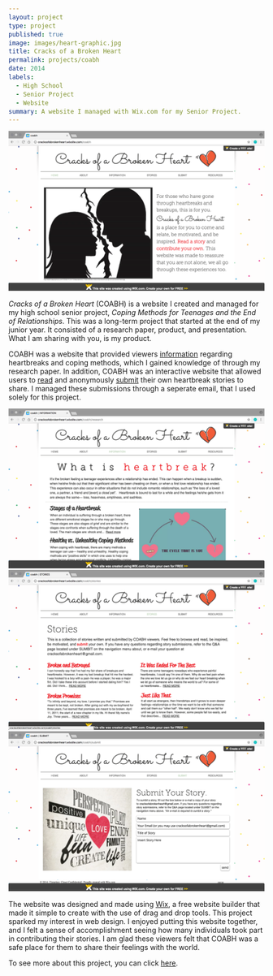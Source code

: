 ```yaml
---
layout: project
type: project
published: true
image: images/heart-graphic.jpg
title: Cracks of a Broken Heart
permalink: projects/coabh
date: 2014
labels:
  - High School
  - Senior Project
  - Website
summary: A website I managed with Wix.com for my Senior Project.
---
```


<img src="../images/coabh-homepage.png" width="750">

*Cracks of a Broken Heart* (COABH) is a website I created and managed for my high school senior project, *Coping Methods for Teenages and the End of Relationships*. This was a long-term project that started at the end of my junior year. It consisted of a research paper, product, and presentation. What I am sharing with you, is my product. 

COABH was a website that provided viewers [information](http://cracksofabrokenheart.wixsite.com/coabh/research) regarding heartbreaks and coping methods, which I gained knowledge of through my research paper. In addition, COABH was an interactive website that allowed users to [read](http://cracksofabrokenheart.wixsite.com/coabh/stories) and anonymously [submit](http://cracksofabrokenheart.wixsite.com/coabh/submit) their own heartbreak stories to share. I managed these submissions through a seperate email, that I used solely for this project.

<img src="../images/coabh-info.png" width="750">
<img src="../images/coabh-stories.png" width="750">
<img src="../images/coabh-submit.png" width="750">

The website was designed and made using [Wix](https://www.wix.com/), a free website builder that made it simple to create with the use of drag and drop tools. This project sparked my interest in web design. I enjoyed putting this website together, and I felt a sense of accomplishment seeing how many individuals took part in contributing their stories. I am glad these viewers felt that COABH was a safe place for them to share their feelings with the world. 

To see more about this project, you can click [here](http://cracksofabrokenheart.wixsite.com/coabh).
